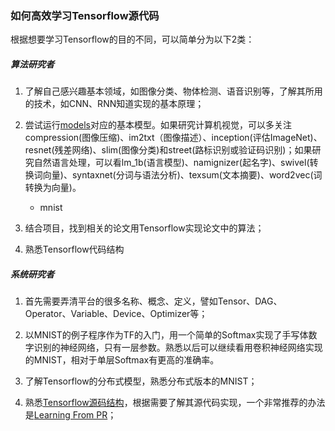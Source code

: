### 如何高效学习Tensorflow源代码
根据想要学习Tensorflow的目的不同，可以简单分为以下2类：

##### 算法研究者
1. 了解自己感兴趣基本领域，如图像分类、物体检测、语音识别等，了解其所用的技术，如CNN、RNN知道实现的基本原理；

2. 尝试运行[models](https://github.com/tensorflow/models)对应的基本模型。如果研究计算机视觉，可以多关注compression(图像压缩)、im2txt（图像描述）、inception(评估ImageNet)、resnet(残差网络)、slim(图像分类)和street(路标识别或验证码识别)；如果研究自然语言处理，可以看lm_1b(语言模型)、namignizer(起名字)、swivel(转换词向量)、syntaxnet(分词与语法分析)、texsum(文本摘要)、word2vec(词转换为向量)。
	- mnist

3. 结合项目，找到相关的论文用Tensorflow实现论文中的算法；

4. 熟悉Tensorflow代码结构

##### 系统研究者
1. 首先需要弄清平台的很多名称、概念、定义，譬如Tensor、DAG、Operator、Variable、Device、Optimizer等；

2. 以MNIST的例子程序作为TF的入门，用一个简单的Softmax实现了手写体数字识别的神经网络，只有一层参数。熟悉以后可以继续看用卷积神经网络实现的MNIST，相对于单层Softmax有更高的准确率。

3. 了解Tensorflow的分布式模型，熟悉分布式版本的MNIST；

4. 熟悉[Tensorflow源码结构](code_structure.md)，根据需要了解其源代码实现，一个非常推荐的办法是[Learning From PR](./learning_from_pr.md)；